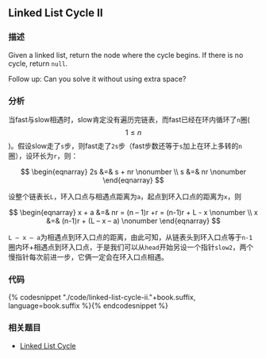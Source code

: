 ## Linked List Cycle II


### 描述

Given a linked list, return the node where the cycle begins. If there is no cycle, return `null`.

Follow up:
Can you solve it without using extra space?


### 分析

当fast与slow相遇时，slow肯定没有遍历完链表，而fast已经在环内循环了`n`圈($$1 \leq n$$)。假设slow走了`s`步，则fast走了`2s`步（fast步数还等于`s`加上在环上多转的`n`圈），设环长为`r`，则：

$$
\begin{eqnarray}
2s &=& s + nr \nonumber \\
s &=& nr \nonumber
\end{eqnarray}
$$

设整个链表长`L`，环入口点与相遇点距离为`a`，起点到环入口点的距离为`x`，则

$$
\begin{eqnarray}
x + a &=& nr = (n – 1)r +r = (n-1)r + L - x \nonumber \\
x &=& (n-1)r + (L – x – a) \nonumber
\end{eqnarray}
$$

`L – x – a`为相遇点到环入口点的距离，由此可知，从链表头到环入口点等于`n-1`圈内环+相遇点到环入口点，于是我们可以从`head`开始另设一个指针`slow2`，两个慢指针每次前进一步，它俩一定会在环入口点相遇。


### 代码

{% codesnippet "./code/linked-list-cycle-ii."+book.suffix, language=book.suffix %}{% endcodesnippet %}


### 相关题目

* [Linked List Cycle](linked-list-cycle.md)
